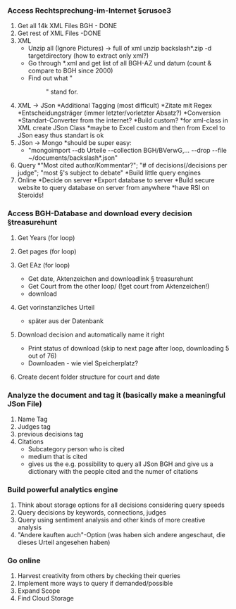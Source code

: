 ### Access Rechtsprechung-im-Internet §crusoe3
1. Get all 14k XML Files BGH - DONE
2. Get rest of XML Files -DONE
1. XML
	* Unzip all (Ignore Pictures) -> full of xml
	unzip backslash*.zip -d targetdirectory (how to extract only xml?)
	* Go through *.xml and get list of all BGH-AZ und datum (count & compare to BGH since 2000)
	* Find out what "<dl><dt><dd>" stand for. 
3. XML -> JSon
	*Additional Tagging (most difficult)
		*Zitate mit Regex 
		*Entscheidungsträger (immer letzter/vorletzter Absatz?)
	*Conversion
		*Standart-Converter from the internet?
		*Build custom?
			*for xml-class in XML create JSon Class
			*maybe to Excel custom and then from Excel to JSon easy thus standart is ok
4. JSon -> Mongo 
	*should be super easy:
	* "mongoimport --db Urteile --collection BGH/BVerwG,... --drop --file ~/documents/backslash*.json"
5. Query
	*"Most cited author/Kommentar?"; "# of decisions(/decisions per judge"; "most §'s subject to debate"
	*Build little query engines
6. Online
	*Decide on server
	*Export database to server
	*Build secure website to query database on server from anywhere
	*have RSI on Steroids!


### Access BGH-Database and download every decision §treasurehunt
1. Get Years (for loop)  
2. Get pages (for loop)  
3. Get EAz (for loop) 
	 * Get date, Aktenzeichen and downloadlink § treasurehunt
	 * Get Court from the other loop/ (!get court from Aktenzeichen!) 
	 * download 
4. Get vorinstanzliches Urteil 
	* später aus der Datenbank

3. Download decision and automatically name it right
	* Print status of download (skip to next page after loop, downloading 5 out of 76)
	* Downloaden - wie viel Speicherplatz?
4. Create decent folder structure for court and date

### Analyze the document and tag it (basically make a meaningful JSon File)
1. Name Tag
2. Judges tag
3. previous decisions tag
3. Citations
	* Subcategory person who is cited
	* medium that is cited
	* gives us the e.g. possibility to query all JSon BGH and give us a dictionary with the people cited and the numer of citations


### Build powerful analytics engine
1. Think about storage options for all decisions considering query speeds
2. Query decisions by keywords, connections, judges
3. Query using sentiment analysis and other kinds of more creative analysis
4. "Andere kauften auch"-Option (was haben sich andere angeschaut, die dieses Urteil angesehen haben)

### Go online
1. Harvest creativity from others by checking their queries
2. Implement more ways to query if demanded/possible
3. Expand Scope
4. Find Cloud Storage

